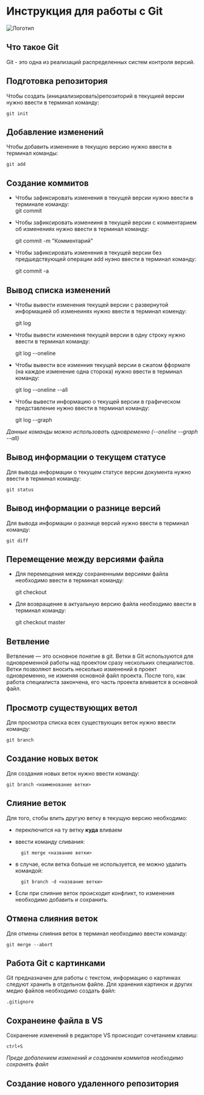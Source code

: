 # **Инструкция для работы с Git**

![Логотип](git.jpeg)
## Что такое Git

Git - это одна из реализаций распределенных систем контроля версий.
## Подготовка репозитория
Чтобы создать (инициализировать)репозиторий в текущией версии нужно ввести в терминал команду: 

    git init
## Добавление изменений 
Чтобы добавить изменение в текущую версию нужно ввести в терминал команды:  

    git add
## Создание коммитов
- Чтобы зафиксировать изменения в текущей версии нужно ввести в терминале команду:                                                          
    git commit
- Чтобы зафиксировать изменеиня в текущей версии с комментарием об изменениях нужно ввести в терминал команду:  

    git commit -m "Комментарий"
- Чтобы зафиксировать изменения в текущей версии без предшедствующей операции add нуэно ввести в терминал команду:      

    git commit -a
## Вывод списка изменений
- Чтобы вывести изменения текущей версии с развернутой информацией об изменеинях нужно ввести в терминал коменду:   

    git log
- Чтобы вывести изменеиня текущей версии в одну строку нужно ввести в терминал команду:

    git log --oneline
- Чтобы вывести все изменния текущей версии в сжатом фформате (на каждое изменение одна сторока) нужно ввести в терминал команду: 

    git log --oneline --all
- Чтобы вывести информацию о текущей версии в графическом представление нужно ввести в терминал команду:    

    git log --graph

*Данные команды можно использовать одновременно (--oneline --graph --all)* 
## Вывод информации о текущем статусе
Для вывода информации о текущем статусе версии документа нужно ввести в терминал команду:   

    git status
## Вывод информации о разнице версий
Для вывода информации о разнице версий нужно ввести в терминал команду:  

    git diff
## Перемещение между версиями файла
- Для перемещения между сохраненными версиями файла необходимо ввести в терминал команду: 

    git checkout
- Для возвращение в актуальную версию файла необходимо ввести в терминал команду:     
 
    git checkout master

## Ветвление 

Ветвление — это основное понятие в git.
Ветки в Git используются для одновременной работы над проектом сразу нескольких специалистов. Ветки позволяют вносить несколько изменений в проект одновременно, не изменяя основной файл проекта. После того, как работа специалиста закончена, его часть проекта вливается в основной файл.

## Просмотр существующих ветол
Для просмотра списка всех существующих веток нужно ввести команду:

    git branch

## Создание новых веток
Для создания новых веток нужно ввести команду: 

    git branch <наименование ветки>

## Слияние веток
Для того, стобы влить другую ветку в текущую версию необходимо: 
- переключится на ту ветку **куда** вливаем 
- ввести команду сливания:  
   
        git merge <название ветки>
- в случае, если ветка больше не используется, ее можно удалить командой:   

        git branch -d <название ветки>
- Если при слияние веток происходит конфликт, то изменения необходимо добавить и сохранить.

## Отмена слияния веток

Для отмены слияния веток в терминал необходимо ввести команду: 

    git merge --abort

## Работа Git с картинками
Git предназначен для работы с текстом, информацию о картинках следуют хранить в отдельном файле. Для хранения картинок и других медио файлов необходимо создать файл: 

    .gitignore

## Сохранеине файла в VS
Сохранение изменений в редакторе VS происходит сочетанием клавиш:

    ctrl+S
*Преде добалением изменений и созданием коммитов необходимо сохранять файл*

## Создание нового удаленного репозитория